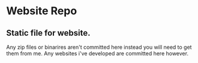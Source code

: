 # Website Repo
## Static file for website.

Any zip files or binarires aren't committed here instead you will need to get them from me. Any websites i've developed are committed here however.

